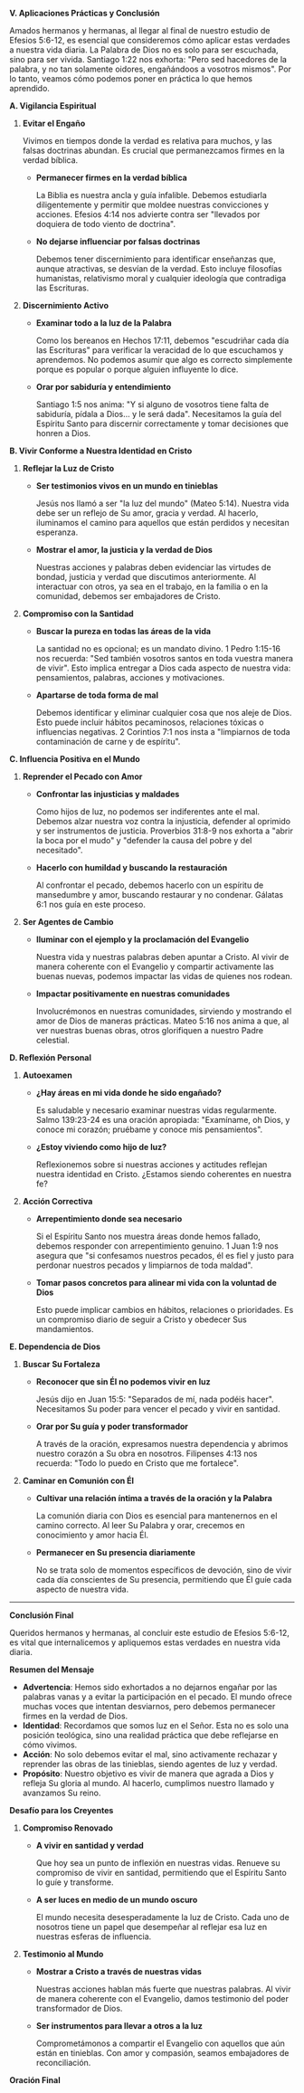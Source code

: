 **V. Aplicaciones Prácticas y Conclusión**

Amados hermanos y hermanas, al llegar al final de nuestro estudio de Efesios 5:6-12, es esencial que consideremos cómo aplicar estas verdades a nuestra vida diaria. La Palabra de Dios no es solo para ser escuchada, sino para ser vivida. Santiago 1:22 nos exhorta: "Pero sed hacedores de la palabra, y no tan solamente oidores, engañándoos a vosotros mismos". Por lo tanto, veamos cómo podemos poner en práctica lo que hemos aprendido.

**A. Vigilancia Espiritual**

1. **Evitar el Engaño**

   Vivimos en tiempos donde la verdad es relativa para muchos, y las falsas doctrinas abundan. Es crucial que permanezcamos firmes en la verdad bíblica.

   - **Permanecer firmes en la verdad bíblica**

     La Biblia es nuestra ancla y guía infalible. Debemos estudiarla diligentemente y permitir que moldee nuestras convicciones y acciones. Efesios 4:14 nos advierte contra ser "llevados por doquiera de todo viento de doctrina".

   - **No dejarse influenciar por falsas doctrinas**

     Debemos tener discernimiento para identificar enseñanzas que, aunque atractivas, se desvían de la verdad. Esto incluye filosofías humanistas, relativismo moral y cualquier ideología que contradiga las Escrituras.

2. **Discernimiento Activo**

   - **Examinar todo a la luz de la Palabra**

     Como los bereanos en Hechos 17:11, debemos "escudriñar cada día las Escrituras" para verificar la veracidad de lo que escuchamos y aprendemos. No podemos asumir que algo es correcto simplemente porque es popular o porque alguien influyente lo dice.

   - **Orar por sabiduría y entendimiento**

     Santiago 1:5 nos anima: "Y si alguno de vosotros tiene falta de sabiduría, pídala a Dios... y le será dada". Necesitamos la guía del Espíritu Santo para discernir correctamente y tomar decisiones que honren a Dios.

**B. Vivir Conforme a Nuestra Identidad en Cristo**

1. **Reflejar la Luz de Cristo**

   - **Ser testimonios vivos en un mundo en tinieblas**

     Jesús nos llamó a ser "la luz del mundo" (Mateo 5:14). Nuestra vida debe ser un reflejo de Su amor, gracia y verdad. Al hacerlo, iluminamos el camino para aquellos que están perdidos y necesitan esperanza.

   - **Mostrar el amor, la justicia y la verdad de Dios**

     Nuestras acciones y palabras deben evidenciar las virtudes de bondad, justicia y verdad que discutimos anteriormente. Al interactuar con otros, ya sea en el trabajo, en la familia o en la comunidad, debemos ser embajadores de Cristo.

2. **Compromiso con la Santidad**

   - **Buscar la pureza en todas las áreas de la vida**

     La santidad no es opcional; es un mandato divino. 1 Pedro 1:15-16 nos recuerda: "Sed también vosotros santos en toda vuestra manera de vivir". Esto implica entregar a Dios cada aspecto de nuestra vida: pensamientos, palabras, acciones y motivaciones.

   - **Apartarse de toda forma de mal**

     Debemos identificar y eliminar cualquier cosa que nos aleje de Dios. Esto puede incluir hábitos pecaminosos, relaciones tóxicas o influencias negativas. 2 Corintios 7:1 nos insta a "limpiarnos de toda contaminación de carne y de espíritu".

**C. Influencia Positiva en el Mundo**

1. **Reprender el Pecado con Amor**

   - **Confrontar las injusticias y maldades**

     Como hijos de luz, no podemos ser indiferentes ante el mal. Debemos alzar nuestra voz contra la injusticia, defender al oprimido y ser instrumentos de justicia. Proverbios 31:8-9 nos exhorta a "abrir la boca por el mudo" y "defender la causa del pobre y del necesitado".

   - **Hacerlo con humildad y buscando la restauración**

     Al confrontar el pecado, debemos hacerlo con un espíritu de mansedumbre y amor, buscando restaurar y no condenar. Gálatas 6:1 nos guía en este proceso.

2. **Ser Agentes de Cambio**

   - **Iluminar con el ejemplo y la proclamación del Evangelio**

     Nuestra vida y nuestras palabras deben apuntar a Cristo. Al vivir de manera coherente con el Evangelio y compartir activamente las buenas nuevas, podemos impactar las vidas de quienes nos rodean.

   - **Impactar positivamente en nuestras comunidades**

     Involucrémonos en nuestras comunidades, sirviendo y mostrando el amor de Dios de maneras prácticas. Mateo 5:16 nos anima a que, al ver nuestras buenas obras, otros glorifiquen a nuestro Padre celestial.

**D. Reflexión Personal**

1. **Autoexamen**

   - **¿Hay áreas en mi vida donde he sido engañado?**

     Es saludable y necesario examinar nuestras vidas regularmente. Salmo 139:23-24 es una oración apropiada: "Examíname, oh Dios, y conoce mi corazón; pruébame y conoce mis pensamientos".

   - **¿Estoy viviendo como hijo de luz?**

     Reflexionemos sobre si nuestras acciones y actitudes reflejan nuestra identidad en Cristo. ¿Estamos siendo coherentes en nuestra fe?

2. **Acción Correctiva**

   - **Arrepentimiento donde sea necesario**

     Si el Espíritu Santo nos muestra áreas donde hemos fallado, debemos responder con arrepentimiento genuino. 1 Juan 1:9 nos asegura que "si confesamos nuestros pecados, él es fiel y justo para perdonar nuestros pecados y limpiarnos de toda maldad".

   - **Tomar pasos concretos para alinear mi vida con la voluntad de Dios**

     Esto puede implicar cambios en hábitos, relaciones o prioridades. Es un compromiso diario de seguir a Cristo y obedecer Sus mandamientos.

**E. Dependencia de Dios**

1. **Buscar Su Fortaleza**

   - **Reconocer que sin Él no podemos vivir en luz**

     Jesús dijo en Juan 15:5: "Separados de mí, nada podéis hacer". Necesitamos Su poder para vencer el pecado y vivir en santidad.

   - **Orar por Su guía y poder transformador**

     A través de la oración, expresamos nuestra dependencia y abrimos nuestro corazón a Su obra en nosotros. Filipenses 4:13 nos recuerda: "Todo lo puedo en Cristo que me fortalece".

2. **Caminar en Comunión con Él**

   - **Cultivar una relación íntima a través de la oración y la Palabra**

     La comunión diaria con Dios es esencial para mantenernos en el camino correcto. Al leer Su Palabra y orar, crecemos en conocimiento y amor hacia Él.

   - **Permanecer en Su presencia diariamente**

     No se trata solo de momentos específicos de devoción, sino de vivir cada día conscientes de Su presencia, permitiendo que Él guíe cada aspecto de nuestra vida.

---

**Conclusión Final**

Queridos hermanos y hermanas, al concluir este estudio de Efesios 5:6-12, es vital que internalicemos y apliquemos estas verdades en nuestra vida diaria.

**Resumen del Mensaje**

- **Advertencia**: Hemos sido exhortados a no dejarnos engañar por las palabras vanas y a evitar la participación en el pecado. El mundo ofrece muchas voces que intentan desviarnos, pero debemos permanecer firmes en la verdad de Dios.
- **Identidad**: Recordamos que somos luz en el Señor. Esta no es solo una posición teológica, sino una realidad práctica que debe reflejarse en cómo vivimos.
- **Acción**: No solo debemos evitar el mal, sino activamente rechazar y reprender las obras de las tinieblas, siendo agentes de luz y verdad.
- **Propósito**: Nuestro objetivo es vivir de manera que agrada a Dios y refleja Su gloria al mundo. Al hacerlo, cumplimos nuestro llamado y avanzamos Su reino.

**Desafío para los Creyentes**

1. **Compromiso Renovado**

   - **A vivir en santidad y verdad**

     Que hoy sea un punto de inflexión en nuestras vidas. Renueve su compromiso de vivir en santidad, permitiendo que el Espíritu Santo lo guíe y transforme.

   - **A ser luces en medio de un mundo oscuro**

     El mundo necesita desesperadamente la luz de Cristo. Cada uno de nosotros tiene un papel que desempeñar al reflejar esa luz en nuestras esferas de influencia.

2. **Testimonio al Mundo**

   - **Mostrar a Cristo a través de nuestras vidas**

     Nuestras acciones hablan más fuerte que nuestras palabras. Al vivir de manera coherente con el Evangelio, damos testimonio del poder transformador de Dios.

   - **Ser instrumentos para llevar a otros a la luz**

     Comprometámonos a compartir el Evangelio con aquellos que aún están en tinieblas. Con amor y compasión, seamos embajadores de reconciliación.

**Oración Final**
